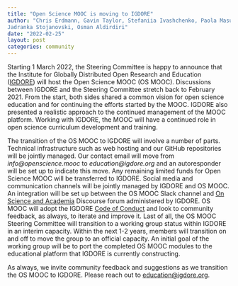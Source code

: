 ```yaml
---
title: "Open Science MOOC is moving to IGDORE"
author: "Chris Erdmann, Gavin Taylor, Stefaniia Ivashchenko, Paola Masuzzo, Jennifer Miller, 
Jadranka Stojanovski, Osman Aldirdiri"
date: "2022-02-25"
layout: post
categories: community
---
```


Starting 1 March 2022, the Steering Committee is happy to announce that the Institute for Globally Distributed Open Research and Education ([IGDORE](https://igdore.org/)) will host the Open Science MOOC (OS MOOC). Discussions between IGDORE and the Steering Committee stretch back to February 2021. From the start, both sides shared a common vision for open science education and for continuing the efforts started by the MOOC. IGDORE also presented a realistic approach to the continued management of the MOOC platform. Working with IGDORE, the MOOC will have a continued role in open science curriculum development and training. 

The transition of the OS MOOC to IGDORE will involve a number of parts. Technical infrastructure such as web hosting and our GitHub repositories will be jointly managed. Our contact email will move from _info@openscience.mooc_ to _education@igdore.org_ and an autoresponder will be set up to indicate this move. Any remaining limited funds for Open Science MOOC will be transferred to IGDORE. Social media and communication channels will be jointly managed by IGDORE and OS MOOC. An integration will be set up between the OS MOOC Slack channel and [On Science and Academia](https://onscienceandacademia.org/) Discourse forum administered by IGDORE. OS MOOC will adopt the IGDORE [Code of Conduct](https://assets.tue.nl/fileadmin/content/universiteit/Over_de_universiteit/integriteit/TUe_Code_of_Scientific_Conduct_21-1-2015.pdf) and look to community feedback, as always, to iterate and improve it. Last of all, the OS MOOC Steering Committee will transition to a working group status within IGDORE in an interim capacity. Within the next 1-2 years, members will transition on and off to move the group to an official capacity. An initial goal of the working group will be to port the completed OS MOOC modules to the educational platform that IGDORE is currently constructing.  

As always, we invite community feedback and suggestions as we transition the OS MOOC to IGDORE. Please reach out to [education@igdore.org](mailto:education@igdore.org).

